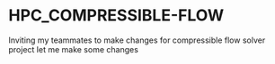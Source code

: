 # HPC_COMPRESSIBLE-FLOW
Inviting my teammates to make changes for compressible flow solver project
let me make some changes
